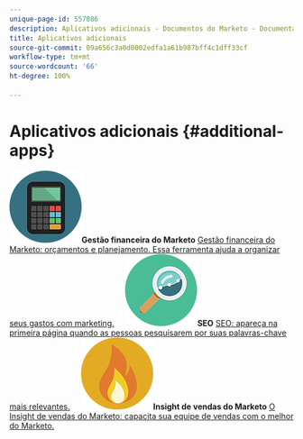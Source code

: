 ```yaml
---
unique-page-id: 557086
description: Aplicativos adicionais - Documentos do Marketo - Documentação do produto
title: Aplicativos adicionais
source-git-commit: 09a656c3a0d0002edfa1a61b987bff4c1dff33cf
workflow-type: tm+mt
source-wordcount: '66'
ht-degree: 100%

---
```



# Aplicativos adicionais {#additional-apps}

**![Gestão financeira do Marketo](assets/office-09.png)Gestão financeira do Marketo** [Gestão financeira do Marketo: orçamentos e planejamento. Essa ferramenta ajuda a organizar seus gastos com marketing.](https://docs.marketo.com/display/DOCS/Marketo+Financial+Management)     **![SEO](assets/seo-15.png)SEO** [SEO: apareça na primeira página quando as pessoas pesquisarem por suas palavras-chave mais relevantes.](https://docs.marketo.com/display/DOCS/SEO)     **![Insight de vendas do Marketo](assets/alerts-10.png)Insight de vendas do Marketo** [O Insight de vendas do Marketo: capacita sua equipe de vendas com o melhor do Marketo.](https://docs.marketo.com/display/DOCS/Marketo+Sales+Insight)
